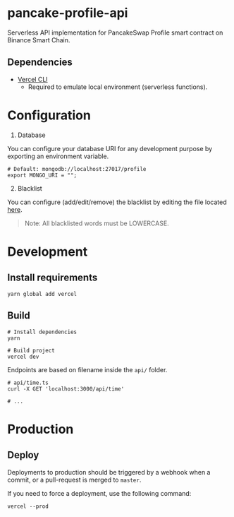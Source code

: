 # pancake-profile-api

Serverless API implementation for PancakeSwap Profile smart contract on Binance Smart Chain.

## Dependencies

- [Vercel CLI](https://vercel.com/download)
    - Required to emulate local environment (serverless functions).

# Configuration

1. Database

You can configure your database URI for any development purpose by exporting an environment variable.

```shell
# Default: mongodb://localhost:27017/profile
export MONGO_URI = "";
```

2. Blacklist

You can configure (add/edit/remove) the blacklist by editing the file located [here](utils/blacklist.json).

> Note: All blacklisted words must be LOWERCASE.

# Development

## Install requirements

```shell
yarn global add vercel
```

## Build

```shell
# Install dependencies
yarn

# Build project
vercel dev
```

Endpoints are based on filename inside the `api/` folder.

```shell
# api/time.ts
curl -X GET 'localhost:3000/api/time'

# ...
```

# Production

## Deploy

Deployments to production should be triggered by a webhook when a commit, or a pull-request is merged to `master`.

If you need to force a deployment, use the following command:

```shell
vercel --prod
```
